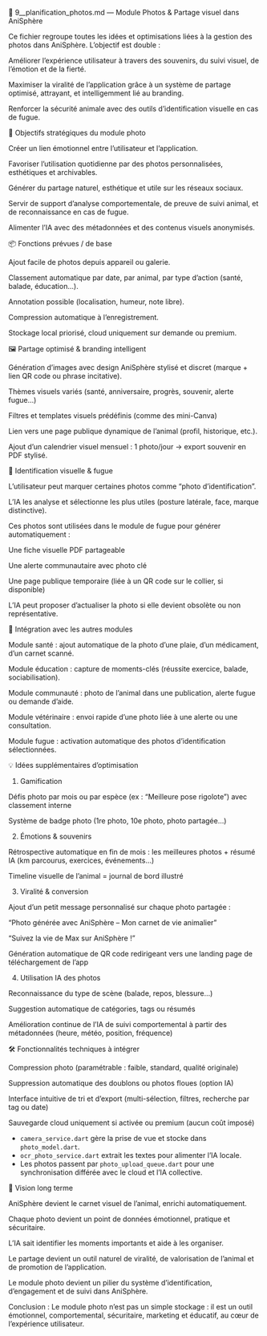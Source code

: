 📸 9__planification_photos.md — Module Photos & Partage visuel dans AniSphère

Ce fichier regroupe toutes les idées et optimisations liées à la gestion des photos dans AniSphère. L’objectif est double :

Améliorer l’expérience utilisateur à travers des souvenirs, du suivi visuel, de l’émotion et de la fierté.

Maximiser la viralité de l’application grâce à un système de partage optimisé, attrayant, et intelligemment lié au branding.

Renforcer la sécurité animale avec des outils d’identification visuelle en cas de fugue.

🎯 Objectifs stratégiques du module photo

Créer un lien émotionnel entre l’utilisateur et l’application.

Favoriser l’utilisation quotidienne par des photos personnalisées, esthétiques et archivables.

Générer du partage naturel, esthétique et utile sur les réseaux sociaux.

Servir de support d’analyse comportementale, de preuve de suivi animal, et de reconnaissance en cas de fugue.

Alimenter l’IA avec des métadonnées et des contenus visuels anonymisés.

📦 Fonctions prévues / de base

Ajout facile de photos depuis appareil ou galerie.

Classement automatique par date, par animal, par type d’action (santé, balade, éducation…).

Annotation possible (localisation, humeur, note libre).

Compression automatique à l’enregistrement.

Stockage local priorisé, cloud uniquement sur demande ou premium.

🖼️ Partage optimisé & branding intelligent

Génération d’images avec design AniSphère stylisé et discret (marque + lien QR code ou phrase incitative).

Thèmes visuels variés (santé, anniversaire, progrès, souvenir, alerte fugue…)

Filtres et templates visuels prédéfinis (comme des mini-Canva)

Lien vers une page publique dynamique de l’animal (profil, historique, etc.).

Ajout d’un calendrier visuel mensuel : 1 photo/jour → export souvenir en PDF stylisé.

🚨 Identification visuelle & fugue

L’utilisateur peut marquer certaines photos comme “photo d’identification”.

L’IA les analyse et sélectionne les plus utiles (posture latérale, face, marque distinctive).

Ces photos sont utilisées dans le module de fugue pour générer automatiquement : 

Une fiche visuelle PDF partageable

Une alerte communautaire avec photo clé

Une page publique temporaire (liée à un QR code sur le collier, si disponible)

L’IA peut proposer d’actualiser la photo si elle devient obsolète ou non représentative.

🔄 Intégration avec les autres modules

Module santé : ajout automatique de la photo d’une plaie, d’un médicament, d’un carnet scanné.

Module éducation : capture de moments-clés (réussite exercice, balade, sociabilisation).

Module communauté : photo de l’animal dans une publication, alerte fugue ou demande d’aide.

Module vétérinaire : envoi rapide d’une photo liée à une alerte ou une consultation.

Module fugue : activation automatique des photos d’identification sélectionnées.

💡 Idées supplémentaires d’optimisation

1. Gamification

Défis photo par mois ou par espèce (ex : “Meilleure pose rigolote”) avec classement interne

Système de badge photo (1re photo, 10e photo, photo partagée…)

2. Émotions & souvenirs

Rétrospective automatique en fin de mois : les meilleures photos + résumé IA (km parcourus, exercices, événements…)

Timeline visuelle de l’animal = journal de bord illustré

3. Viralité & conversion

Ajout d’un petit message personnalisé sur chaque photo partagée : 

“Photo générée avec AniSphère – Mon carnet de vie animalier”

“Suivez la vie de Max sur AniSphère !”

Génération automatique de QR code redirigeant vers une landing page de téléchargement de l’app

4. Utilisation IA des photos

Reconnaissance du type de scène (balade, repos, blessure…)

Suggestion automatique de catégories, tags ou résumés

Amélioration continue de l’IA de suivi comportemental à partir des métadonnées (heure, météo, position, fréquence)

🛠️ Fonctionnalités techniques à intégrer

Compression photo (paramétrable : faible, standard, qualité originale)

Suppression automatique des doublons ou photos floues (option IA)

Interface intuitive de tri et d’export (multi-sélection, filtres, recherche par tag ou date)

Sauvegarde cloud uniquement si activée ou premium (aucun coût imposé)

- `camera_service.dart` gère la prise de vue et stocke dans `photo_model.dart`.
- `ocr_photo_service.dart` extrait les textes pour alimenter l’IA locale.
- Les photos passent par `photo_upload_queue.dart` pour une synchronisation différée avec le cloud et l’IA collective.

🧭 Vision long terme

AniSphère devient le carnet visuel de l’animal, enrichi automatiquement.

Chaque photo devient un point de données émotionnel, pratique et sécuritaire.

L’IA sait identifier les moments importants et aide à les organiser.

Le partage devient un outil naturel de viralité, de valorisation de l’animal et de promotion de l’application.

Le module photo devient un pilier du système d’identification, d’engagement et de suivi dans AniSphère.

Conclusion : Le module photo n’est pas un simple stockage : il est un outil émotionnel, comportemental, sécuritaire, marketing et éducatif, au cœur de l’expérience utilisateur.

